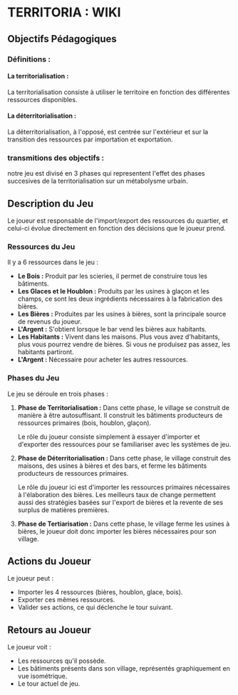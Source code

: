 # TERRITORIA : WIKI

## Objectifs Pédagogiques

### Définitions :

#### La territorialisation :
La territorialisation consiste à utiliser le territoire en fonction des différentes ressources disponibles.

#### La déterritorialisation : 
La déterritorialisation, à l'opposé, est centrée sur l'extérieur et sur la transition des ressources par importation et exportation.


### transmitions des objectifs : 
notre jeu est divisé en 3 phases qui representent l'effet des phases succesives de la territorialisation sur un métabolysme urbain.


## Description du Jeu

Le joueur est responsable de l'import/export des ressources du quartier, et celui-ci évolue directement en fonction des décisions que le joueur prend.

### Ressources du Jeu

Il y a 6 ressources dans le jeu :

- **Le Bois :** Produit par les scieries, il permet de construire tous les bâtiments.
- **Les Glaces et le Houblon :** Produits par les usines à glaçon et les champs, ce sont les deux ingrédients nécessaires à la fabrication des bières.
- **Les Bières :** Produites par les usines à bières, sont la principale source de revenus du joueur.
- **L'Argent :** S'obtient lorsque le bar vend les bières aux habitants.
- **Les Habitants :** Vivent dans les maisons. Plus vous avez d'habitants, plus vous pourrez vendre de bières. Si vous ne produisez pas assez, les habitants partiront.
- **L'Argent :** Nécessaire pour acheter les autres ressources.

### Phases du Jeu

Le jeu se déroule en trois phases :

1. **Phase de Territorialisation :** Dans cette phase, le village se construit de manière à être autosuffisant. Il construit les bâtiments producteurs de ressources primaires (bois, houblon, glaçon).

    Le rôle du joueur consiste simplement à essayer d'importer et d'exporter des ressources pour se familiariser avec les systèmes de jeu.

2. **Phase de Déterritorialisation :** Dans cette phase, le village construit des maisons, des usines à bières et des bars, et ferme les bâtiments producteurs de ressources primaires.

    Le rôle du joueur ici est d'importer les ressources primaires nécessaires à l'élaboration des bières. Les meilleurs taux de change permettent aussi des stratégies basées sur l'export de bières et la revente de ses surplus de matières premières.

3. **Phase de Tertiarisation :** Dans cette phase, le village ferme les usines à bières, le joueur doit donc importer les bières nécessaires pour son village.

## Actions du Joueur

Le joueur peut : 

- Importer les 4 ressources (bières, houblon, glace, bois).
- Exporter ces mêmes ressources.
- Valider ses actions, ce qui déclenche le tour suivant.

## Retours au Joueur

Le joueur voit : 

- Les ressources qu'il possède.
- Les bâtiments présents dans son village, représentés graphiquement en vue isométrique.
- Le tour actuel de jeu.
